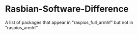 # Rasbian-Software-Difference
A list of packages that appear in "raspios_full_armhf" but not in "raspios_armhf".
